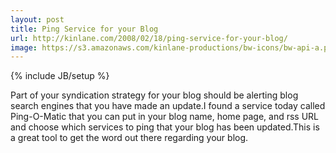 ```yaml
---
layout: post
title: Ping Service for your Blog
url: http://kinlane.com/2008/02/18/ping-service-for-your-blog/
image: https://s3.amazonaws.com/kinlane-productions/bw-icons/bw-api-a.png
---
```

{% include JB/setup %}
Part of your syndication strategy for your blog should be alerting blog search engines that you have made an update.I found a service today called Ping-O-Matic that you can put in your blog name, home page, and rss URL and choose which services to ping that your blog has been updated.This is a great tool to get the word out there regarding your blog.